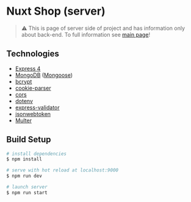 # Nuxt Shop (server)

> :warning: This is page of server side of project and has information only about back-end. To full information see [main page](https://github.com/Lothering0/nuxt-shop)!

## Technologies

* [Express 4](https://expressjs.com)
* [MongoDB](https://mongoose.js) ([Mongoose](https://mongoose.js))
* [bcrypt](https://www.npmjs.com/package/bcrypt)
* [cookie-parser](https://www.npmjs.com/package/bcrypt)
* [cors](https://www.npmjs.com/package/cors)
* [dotenv](https://www.npmjs.com/package/dotenv)
* [express-validator](https://express-validator.github.io/docs/)
* [jsonwebtoken](https://www.npmjs.com/package/jsonwebtoken)
* [Multer](https://www.npmjs.com/package/multer)

## Build Setup

```bash
# install dependencies
$ npm install

# serve with hot reload at localhost:9000
$ npm run dev

# launch server
$ npm run start
```
